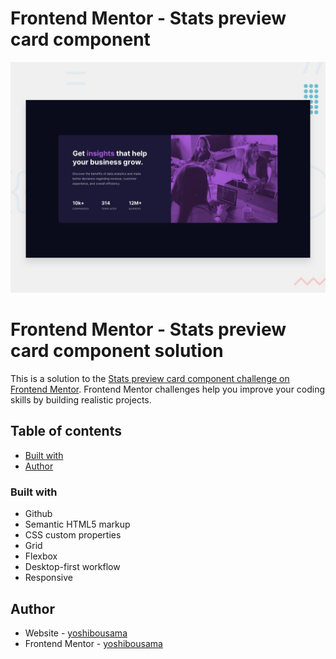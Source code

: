 # Frontend Mentor - Stats preview card component

![Design preview for the Stats preview card component coding challenge](./design/desktop-preview.jpg)

# Frontend Mentor - Stats preview card component solution

This is a solution to the [Stats preview card component challenge on Frontend Mentor](https://www.frontendmentor.io/challenges/stats-preview-card-component-8JqbgoU62). Frontend Mentor challenges help you improve your coding skills by building realistic projects.

## Table of contents

- [Built with](#built-with)
- [Author](#author)

### Built with

- Github
- Semantic HTML5 markup
- CSS custom properties
- Grid
- Flexbox
- Desktop-first workflow
- Responsive

## Author

- Website - [yoshibousama](https://github.com/yoshibousama)
- Frontend Mentor - [yoshibousama](https://www.frontendmentor.io/profile/yoshibousama)
